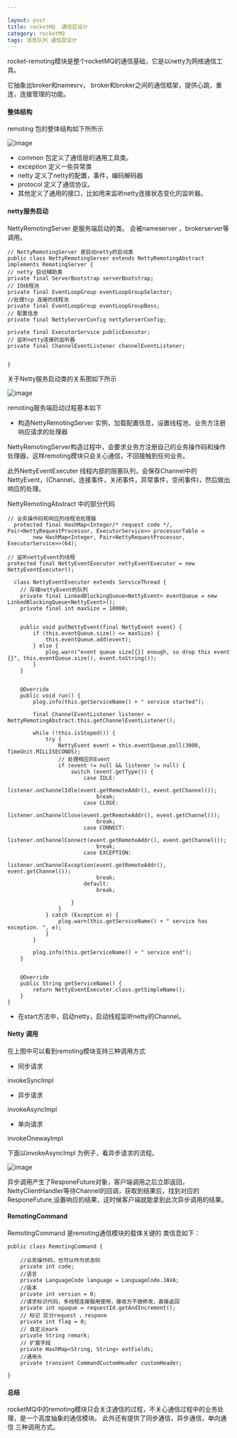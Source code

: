 ```yaml
---

layout: post
title: rocketMQ  通信层设计
category: rocketMQ
tags: 消息队列 通信层设计
---
```



rocket-remoting模块是整个rocketMQ的通信基础，它是以netty为网络通信工具。

它抽象出broker和namesrv， broker和broker之间的通信框架，提供心跳，重连，连接管理的功能。



#### 整体结构

remoting 包的整体结构如下所所示

![image](http://7x00ae.com1.z0.glb.clouddn.com/rocketMQ-remoting%E7%BB%93%E6%9E%84.jpg)


- common 包定义了通信层的通用工具类。
- exception 定义一些异常类
- netty 定义了netty的配置，事件，编码解码器
- protocol 定义了通信协议。
- 其他定义了通用的接口，比如用来监听netty连接状态变化的监听器。


#### netty服务启动



NettyRemotingServer 是服务端启动的类。
会被nameserver ，brokerserver等调用。



    // NettyRemotingServer 是启动netty的启动类
    public class NettyRemotingServer extends NettyRemotingAbstract implements RemotingServer {
    // netty 启动辅助类
    private final ServerBootstrap serverBootstrap;
    // IO线程池
    private final EventLoopGroup eventLoopGroupSelector;
    //处理tcp 连接的线程池
    private final EventLoopGroup eventLoopGroupBoss;
    // 配置信息
    private final NettyServerConfig nettyServerConfig;

    private final ExecutorService publicExecutor;
    // 监听netty连接的监听器
    private final ChannelEventListener channelEventListener;

    
    }

关于Netty服务启动类的关系图如下所示


![image](http://7x00ae.com1.z0.glb.clouddn.com/NettyRemotingServer%20%E7%B1%BB%E7%BB%A7%E6%89%BF.jpg)



remoting服务端启动过程基本如下
- 构造NettyRemotingServer 实例，加载配置信息，设置线程池，业务方注册响应请求的处理器

NettyRemotingServer构造过程中，会要求业务方注册自己的业务操作码和操作处理器，这样remoting模块只会关心通信，不回接触到任何业务。

此外NettyEventExecuter 线程内部的阻塞队列，会保存Channel中的NettyEvent，(Channel，连接事件，关闭事件，异常事件，空闲事件)，然后做出响应的处理。

NettyRemotingAbstract 中的部分代码


    // 业务操作码和响应的线程池处理器
      protected final HashMap<Integer/* request code */, Pair<NettyRequestProcessor, ExecutorService>> processorTable =
            new HashMap<Integer, Pair<NettyRequestProcessor, ExecutorService>>(64);
            
    // 监听nettyEvent的线程        
    protected final NettyEventExecuter nettyEventExecuter = new NettyEventExecuter();

	  class NettyEventExecuter extends ServiceThread {
		// 存储nettyEvent的队列
        private final LinkedBlockingQueue<NettyEvent> eventQueue = new LinkedBlockingQueue<NettyEvent>();
        private final int maxSize = 10000;


        public void putNettyEvent(final NettyEvent event) {
            if (this.eventQueue.size() <= maxSize) {
                this.eventQueue.add(event);
            } else {
                plog.warn("event queue size[{}] enough, so drop this event {}", this.eventQueue.size(), event.toString());
            }
        }


        @Override
        public void run() {
            plog.info(this.getServiceName() + " service started");

            final ChannelEventListener listener = NettyRemotingAbstract.this.getChannelEventListener();

            while (!this.isStoped()) {
                try {
                    NettyEvent event = this.eventQueue.poll(3000, TimeUnit.MILLISECONDS);
					// 处理相应的Event
                    if (event != null && listener != null) {
                        switch (event.getType()) {
                            case IDLE:
                                listener.onChannelIdle(event.getRemoteAddr(), event.getChannel());
                                break;
                            case CLOSE:
                                listener.onChannelClose(event.getRemoteAddr(), event.getChannel());
                                break;
                            case CONNECT:
                                listener.onChannelConnect(event.getRemoteAddr(), event.getChannel());
                                break;
                            case EXCEPTION:
                                listener.onChannelException(event.getRemoteAddr(), event.getChannel());
                                break;
                            default:
                                break;

                        }
                    }
                } catch (Exception e) {
                    plog.warn(this.getServiceName() + " service has exception. ", e);
                }
            }

            plog.info(this.getServiceName() + " service end");
        }


        @Override
        public String getServiceName() {
            return NettyEventExecuter.class.getSimpleName();
        }
    }	



- 在start方法中，启动netty，启动线程监听netty的Channel。




#### Netty 调用
 
在上图中可以看到remoting模块支持三种调用方式

- 同步请求

invokeSyncImpl 

- 异步请求

invokeAsyncImpl 

- 单向请求

invokeOnewayImpl 


下面以invokeAsyncImpl 为例子，看异步请求的流程。

![image](http://7x00ae.com1.z0.glb.clouddn.com/rq%E9%80%9A%E4%BF%A1%E6%A8%A1%E5%9D%97%E5%BC%82%E6%AD%A5%E8%B0%83%E7%94%A8%E6%97%B6%E5%BA%8F%E5%9B%BE.png)

异步调用产生了ResponeFuture对象，客户端调用之后立即返回，NettyClientHandler等待Channel的回调，获取到结果后，找到对应的ResponeFuture,设置响应的结果，这时候客户端就能拿到此次异步调用的结果。


#### RemotingCommand 


RemotingCommand 是remoting通信模块的载体关键的 类信息如下：

    public class RemotingCommand {
    
        //业务操作码，也可以作为状态码
        private int code;
        //语言
        private LanguageCode language = LanguageCode.JAVA;
        //版本
        private int version = 0;
        //请求标识代码，多线程连接服用使用，接收方不做修改，直接返回
        private int opaque = requestId.getAndIncrement();
        // 标记 区分request ，respone
        private int flag = 0;
        // 自定义mark
        private String remark;
        // 扩展字段
        private HashMap<String, String> extFields;
        //通用头
        private transient CommandCustomHeader customHeader;
    
    }

#### 总结

rocketMQ中的remoting模块只会关注通信的过程，不关心通信过程中的业务处理，是一个高度抽象的通信模块。
此外还有提供了同步通信，异步通信，单向通信 三种调用方式。